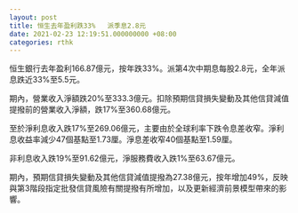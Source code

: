 ```yaml
---
layout: post
title: 恒生去年盈利跌33%   派季息2.8元
date: 2021-02-23 12:19:51.000000000 +08:00
categories: rthk
---
```


恒生銀行去年盈利166.87億元，按年跌33%。派第4次中期息每股2.8元，全年派息跌近33%至5.5元。

期內，營業收入淨額跌20%至333.3億元。扣除預期信貸損失變動及其他信貸減值提撥前的營業收入淨額，跌17%至360.68億元。

至於淨利息收入跌17%至269.06億元，主要由於全球利率下跌令息差收窄。淨利息收益率減少47個基點至1.73厘。淨息差收窄40個基點至1.59厘。

非利息收入跌19%至91.62億元，淨服務費收入跌1%至63.67億元。

期內，預期信貸損失變動及其他信貸減值提撥為27.38億元，按年增加49%，反映與第3階段指定批發信貸風險有關提撥有所增加，以及更新經濟前景模型帶來的影響。
